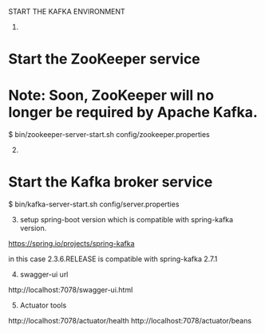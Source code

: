 START THE KAFKA ENVIRONMENT

1.
# Start the ZooKeeper service
# Note: Soon, ZooKeeper will no longer be required by Apache Kafka.
$ bin/zookeeper-server-start.sh config/zookeeper.properties


2. 
# Start the Kafka broker service
$ bin/kafka-server-start.sh config/server.properties


3. setup spring-boot version which is compatible with spring-kafka version.

https://spring.io/projects/spring-kafka

in this case 2.3.6.RELEASE is compatible with spring-kafka 2.7.1


4. swagger-ui url 

http://localhost:7078/swagger-ui.html

5. Actuator tools 

http://localhost:7078/actuator/health
http://localhost:7078/actuator/beans
